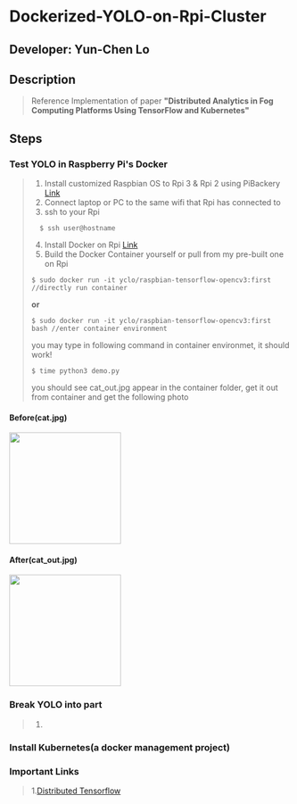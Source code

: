 # Dockerized-YOLO-on-Rpi-Cluster
## Developer: Yun-Chen Lo
## Description
> Reference Implementation of paper **"Distributed Analytics in Fog Computing Platforms Using TensorFlow and Kubernetes"**

## Steps
### Test YOLO in Raspberry Pi's Docker
> 1. Install customized Raspbian OS to Rpi 3 & Rpi 2 using PiBackery [Link](http://www.pibakery.org/)
> 2. Connect laptop or PC to the same wifi that Rpi has connected to
> 3. ssh to your Rpi
> ```
> 	$ ssh user@hostname
> ```
> 4. Install Docker on Rpi [Link](https://blog.hypriot.com/post/run-docker-rpi3-with-wifi/)
> 5. Build the Docker Container yourself or pull from my pre-built one on Rpi
> ```
> $ sudo docker run -it yclo/raspbian-tensorflow-opencv3:first //directly run container
> ```
> **or**
> ```
> $ sudo docker run -it yclo/raspbian-tensorflow-opencv3:first bash //enter container environment
> ```
> you may type in following command in container environmet, it should work!
> ```
> $ time python3 demo.py
> ```
> you should see cat_out.jpg appear in the container folder, get it out from container and get the following photo

#### Before(cat.jpg)
 <img src="https://i.imgur.com/cJnye8f.jpg" width="200">

#### After(cat_out.jpg)
 <img src="https://i.imgur.com/t9Y7hxY.jpg" width="200">

### Break YOLO into part

> 1.


### Install Kubernetes(a docker management project)


### Important Links
> 1.[Distributed Tensorflow](https://learningtensorflow.com/lesson11/)